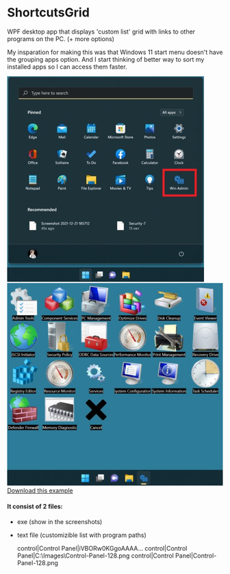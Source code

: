 # ShortcutsGrid
WPF desktop app that displays 'custom list' grid with links to other programs on the  PC. (+ more options)

My insparation for making this was that Windows 11 start menu doesn't have the grouping apps option. And I start thinking of better way to sort my installed apps so I can access them faster.

![img](./screenshots/win11start.jpg "image")![img](./screenshots/win11myapp.jpg "image")  
[Download this example](./examples/Administrative-Tools.zip)

#### It consist of 2 files:

* exe (show in the screenshots)

* text file (customizible list with program paths)



	control|Control Panel|iVBORw0KGgoAAAA...
	control|Control Panel|C:\Images\Control-Panel-128.png
	control|Control Panel|Control-Panel-128.png

